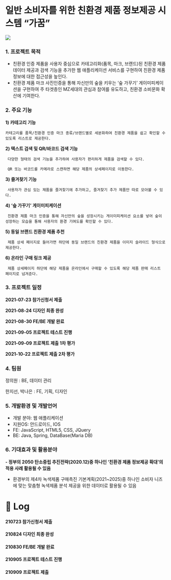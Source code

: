 # 일반 소비자를 위한 친환경 제품 정보제공 시스템 “가꿈” 
<img src="https://www.notion.so/image/https%3A%2F%2Fs3-us-west-2.amazonaws.com%2Fsecure.notion-static.com%2Fff771cf0-3121-4d78-a7be-8ad4cbb981b7%2F%ED%99%94%EB%A9%B4.png?table=block&id=64a9e63c-b566-4a40-b97f-a89916f0f8b2&spaceId=5ed0755e-5067-4c9a-8811-fcf0a1e2193e&width=2000&userId=a846a7ff-bb6e-42d6-b9f5-62d2265b38de&cache=v2">


### 1. **프로젝트 목적**

- 친환경 인증 제품을 사용자 중심으로 카테고리화(품목, 마크, 브랜드)된 친환경 제품 데이터 제공과 검색 기능을 추가한 웹 애플리케이션 서비스를 구현하여 친환경 제품 정보에 대한 접근성을 높인다.
- 친환경 제품 마크 사진인증을 통해 자신만의 숲을 키우는 ‘숲 가꾸기’ 게이미피케이션을 구현하여 주 타겟층인 MZ세대의 관심과 참여를 유도하고, 친환경 소비문화 확산에 기여한다.

### 2. **주요 기능**

**1) 카테고리 기능**

    카테고리를 품목/친환경 인증 마크 종류/브랜드별로 세분화하여 친환경 제품을 쉽고 확인할 수 있도록 리스트로 제공한다.

**2) 텍스트 검색 및 QR/바코드 검색 기능**

     다양한 형태의 검색 기능을 추가하여 사용자가 편리하게 제품을 검색할 수 있다.

     QR 또는 바코드를 카메라로 스캔하면 해당 제품의 상세페이지로 이동한다.

**3) 즐겨찾기 기능**

     사용자가 관심 있는 제품을 즐겨찾기에 추가하고, 즐겨찾기 추가 제품만 따로 모아볼 수 있다.

**4) ‘숲 가꾸기’ 게이미피케이션**

     친환경 제품 마크 인증을 통해 자신만의 숲을 성장시키는 게이미피케이션 요소를 넣어 숲이 성장하는 모습을 통해 사용자의 환경 기여도를 확인할 수 있다.

**5) 동일 브랜드 친환경 제품 추천**

     제품 상세 페이지로 들어가면 하단에 동일 브랜드의 친환경 제품을 이미지 슬라이드 형식으로 제공한다.

**6) 온라인 구매 링크 제공**

     제품 상세페이지 하단에 해당 제품을 온라인에서 구매할 수 있도록 해당 제품 판매 리스트 페이지로 넘겨준다.

### 3. 프로젝트 일정

**2021-07-23 참가신청서 제출**

**2021-08-24 디자인 최종 완성**

**2021-08-30 FE/BE 개발 완료**

**2021-09-05 프로젝트 테스트 진행**

**2021-09-09 프로젝트 제출 1차 평가**

**2021-10-22 프로젝트 제출 2차 평가**

### 4. 팀원

정의원 : BE, 데이터 관리

한지선, 박나은 : FE, 기획, 디자인

### 5. **개발환경 및 개발언어**

- 개발 분야: 웹 애플리케이션
- 지원OS: 안드로이드, IOS
- FE: JavaScript, HTML5, CSS, JQuery
- BE: Java, Spring, DataBase(Maria DB)

### 6. **기대효과 및 활용분야**

**- 정부의 2050 탄소중립 추진전략(2020.12)중 하나인 ‘친환경 제품 정보제공 확대’의 적용 사례 활용될 수 있음**

- 환경부의 제4차 녹색제품 구매촉진 기본계획(2021~2025)중 하나인 소비자 니즈에 맞는 맞춤형 녹색제품 분석 제공을 위한 데이터로 활용될 수 있음


# 📅 Log
#### 210723 참가신청서 제출
#### 210824 디자인 최종 완성
#### 210830 FE/BE 개발 완료
#### 210905 프로젝트 테스트 진행
#### 210909 프로젝트 제출
